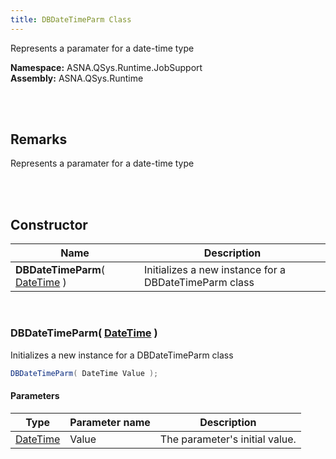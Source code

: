 ```yaml
---
title: DBDateTimeParm Class
---
```


Represents a paramater for a date-time type

**Namespace:** ASNA.QSys.Runtime.JobSupport <br/>
**Assembly:** ASNA.QSys.Runtime

<br>
<br>

## Remarks

Represents a paramater for a date-time type

[//]: # ($$TODO: Complete the Remarks section.)

<br>
<br>

## Constructor

| Name |  Description 
| --- | --- 
| **DBDateTimeParm**( [DateTime](https://docs.microsoft.com/en-us/dotnet/api/system.datetime) ) | Initializes a new instance for a DBDateTimeParm class

<br>

### DBDateTimeParm( [DateTime](https://docs.microsoft.com/en-us/dotnet/api/system.datetime) )

Initializes a new instance for a DBDateTimeParm class

```cs
DBDateTimeParm( DateTime Value );
```

#### Parameters

| Type | Parameter name | Description
| --- | --- | ---
| [DateTime](https://docs.microsoft.com/en-us/dotnet/api/system.datetime) | Value | The parameter's initial value. 

<br>


<br>
<br>

